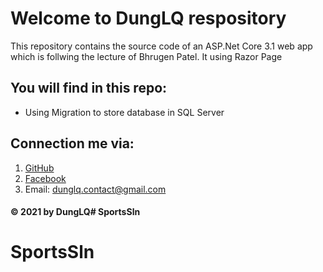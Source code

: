 # Welcome to DungLQ respository
This repository contains the source code of an ASP.Net Core 3.1 web app which
is follwing the lecture of Bhrugen Patel. It using Razor Page

## You will find in this repo:
* Using Migration to store database in SQL Server

## Connection me via:
1. [GitHub](https://github.com/dunglqcontact)
2. [Facebook](https://www.facebook.com/quocdung.le.56)
3. Email: dunglq.contact@gmail.com

#### © 2021 by DungLQ# SportsSln
# SportsSln
